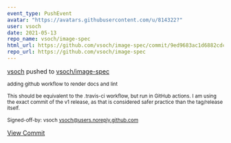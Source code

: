 ```yaml
---
event_type: PushEvent
avatar: "https://avatars.githubusercontent.com/u/814322?"
user: vsoch
date: 2021-05-13
repo_name: vsoch/image-spec
html_url: https://github.com/vsoch/image-spec/commit/9ed9683ac1d6882cdc03681cda16efaa211c7a86
repo_url: https://github.com/vsoch/image-spec
---
```


<a href='https://github.com/vsoch' target='_blank'>vsoch</a> pushed to <a href='https://github.com/vsoch/image-spec' target='_blank'>vsoch/image-spec</a>

<small>adding github workflow to render docs and lint

This should be equivalent to the .travis-ci workflow, but run
in GitHub actions. I am using the exact commit of the v1 release,
as that is considered safer practice than the tag/release itself.

Signed-off-by: vsoch <vsoch@users.noreply.github.com></small>

<a href='https://github.com/vsoch/image-spec/commit/9ed9683ac1d6882cdc03681cda16efaa211c7a86' target='_blank'>View Commit</a>